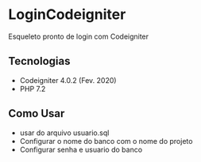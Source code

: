 # LoginCodeigniter
Esqueleto pronto de login com Codeigniter

## Tecnologias
- Codeigniter 4.0.2 (Fev. 2020)
- PHP 7.2

## Como Usar

- usar do arquivo usuario.sql
- Configurar o nome do banco com o nome do projeto
- Configurar senha e usuario do banco
